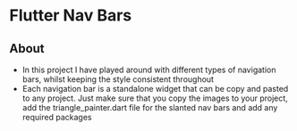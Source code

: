 # Flutter Nav Bars

## About

- In this project I have played around with different types of navigation bars, whilst keeping the style consistent throughout
- Each navigation bar is a standalone widget that can be copy and pasted to any project. Just make sure that you copy the images to your project, add the triangle_painter.dart file for the slanted nav bars and add any required packages

<img src=""/>

<img src=""/>
